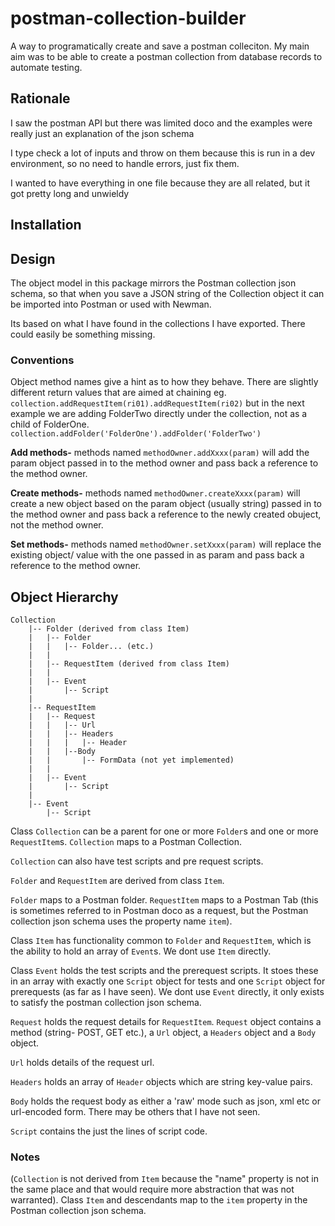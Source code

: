 # postman-collection-builder

A way to programatically create and save a postman colleciton. My main aim was to be able to create a 
postman collection from database records to automate
testing.

## Rationale
I saw the postman API but there was limited doco and the examples were really just an explanation of the json schema

I type check a lot of inputs and throw on them because this is run in a dev environment, so no need to handle errors, just fix them.

I wanted to have everything in one file because they are all related, but it got pretty long and unwieldy

## Installation

## Design
The object model in this package mirrors the Postman collection json schema, so that when you save a JSON string of the
Collection object it can be imported into Postman or used with Newman.

Its based on what I have found in the collections I have exported. There could easily be something missing.

### Conventions
Object method names give a hint as to how they behave. There are slightly different return values that are aimed at chaining 
eg. `collection.addRequestItem(ri01).addRequestItem(ri02)`
but in the next example we are adding FolderTwo directly under the collection, not as a child of FolderOne.
`collection.addFolder('FolderOne').addFolder('FolderTwo')`


**Add methods-** methods named `methodOwner.addXxxx(param)` will add the param object passed in to the method owner and pass back a reference to the method
owner.

**Create methods-** methods named `methodOwner.createXxxx(param)` will create a new object based on the param object (usually string) passed in to the method owner and pass back a reference to the newly created obuject, not the method owner.

**Set methods-** methods named `methodOwner.setXxxx(param)` will replace the existing object/ value with the one passed in as param and pass back a reference to the method owner.

## Object Hierarchy

    Collection
        |-- Folder (derived from class Item)
        |   |-- Folder 
        |   |   |-- Folder... (etc.)
        |   |
        |   |-- RequestItem (derived from class Item)
        |   |
        |   |-- Event
        |       |-- Script
        |
        |-- RequestItem
        |   |-- Request
        |   |   |-- Url
        |   |   |-- Headers
        |   |   |   |-- Header
        |   |   |--Body
        |   |       |-- FormData (not yet implemented)
        |   |
        |   |-- Event
        |       |-- Script
        |
        |-- Event
            |-- Script

Class `Collection` can be a parent for one or more `Folder`s and one or more `RequestItem`s. `Collection` maps to a Postman Collection.

`Collection` can also have test scripts and pre request scripts. 

`Folder` and `RequestItem` are derived from class `Item`.

`Folder` maps to a Postman folder.
`RequestItem` maps to a Postman Tab (this is sometimes referred to in Postman doco as a request, but the Postman collection json schema uses the property name `item`).

Class `Item` has functionality common to `Folder` and `RequestItem`, which is the ability to hold an array of `Event`s. We dont use `Item` directly. 

Class `Event` holds the test scripts and the prerequest scripts. It stoes these in an array with exactly one `Script` object for tests and one `Script` object for prerequests (as far as I have seen). We dont use `Event` directly, it only exists to satisfy the postman collection json schema.

`Request` holds the request details for `RequestItem`. `Request` object contains a method (string- POST, GET etc.), a `Url` object, a `Headers` object and a `Body` object.

`Url` holds details of the request url.

`Headers` holds an array of `Header` objects which are string key-value pairs.

`Body` holds the request body as either a 'raw' mode such as json, xml etc or url-encoded form. There may be others that I have not seen.

`Script` contains the just the lines of script code. 

### Notes
(`Collection` is not derived from `Item` because the "name" property is not in the same place and that would require more abstraction that was not warranted). Class `Item` and descendants map to the `item` property in the Postman collection json schema.



